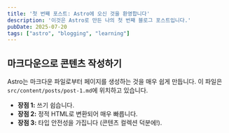 ```yaml
---
title: '첫 번째 포스트: Astro에 오신 것을 환영합니다'
description: '이것은 Astro로 만든 나의 첫 번째 블로그 포스트입니다.'
pubDate: 2025-07-20
tags: ["astro", "blogging", "learning"]
---
```


## 마크다운으로 콘텐츠 작성하기

Astro는 마크다운 파일로부터 페이지를 생성하는 것을 매우 쉽게 만듭니다. 이 파일은 `src/content/posts/post-1.md`에 위치하고 있습니다.

- **장점 1:** 쓰기 쉽습니다.
- **장점 2:** 정적 HTML로 변환되어 매우 빠릅니다.
- **장점 3:** 타입 안전성을 가집니다 (콘텐츠 컬렉션 덕분에!).
